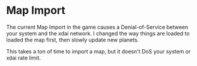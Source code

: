 # Map Import

<!-- You can write more details about your plugin here. -->
The current Map Import in the game causes a Denial-of-Service between your system and the xdai network. I changed the way things are loaded to loaded the map first, then slowly update new planets.

This takes a ton of time to import a map, but it doesn't DoS your system or xdai rate limit.
